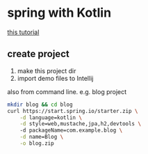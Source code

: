 # spring with Kotlin
[this tutorial](https://spring.io/guides/tutorials/spring-boot-kotlin/)

## create project
1. make this project dir
2. import demo files to Intellij

also from command line. e.g. blog project
```bash
mkdir blog && cd blog
curl https://start.spring.io/starter.zip \
    -d language=kotlin \
    -d style=web,mustache,jpa,h2,devtools \ 
    -d packageName=com.example.blog \
    -d name=Blog \
    -o blog.zip
```

